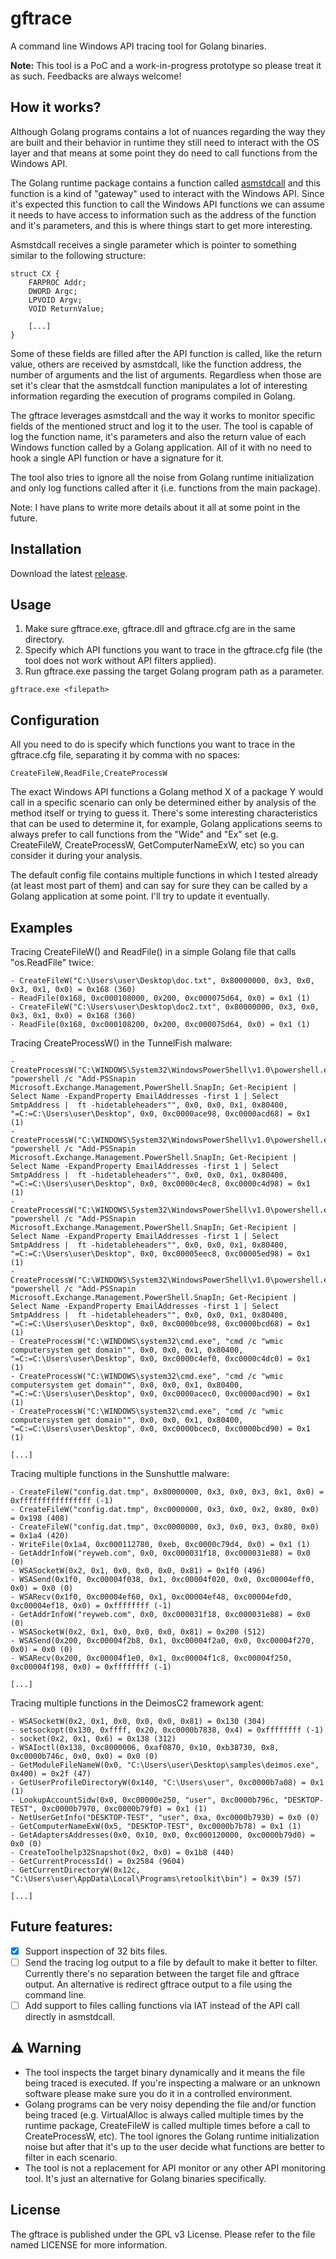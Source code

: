 # gftrace

A command line Windows API tracing tool for Golang binaries.

**Note:** This tool is a PoC and a work-in-progress prototype so please treat it as such. Feedbacks are always welcome!

## **How it works?**

Although Golang programs contains a lot of nuances regarding the way they are built and their behavior in runtime they still need to interact with the OS layer and that means at some point they do need to call functions from the Windows API.

The Golang runtime package contains a function called [asmstdcall](https://github.com/golang/go/blob/2c7856087a7b3864284f908c0a091fd5af419d03/src/runtime/sys_windows_amd64.s#L15) and this function is a kind of "gateway" used to interact with the Windows API. Since it's expected this function to call the Windows API functions we can assume it needs to have access to information such as the address of the function and it's parameters, and this is where things start to get more interesting.

Asmstdcall receives a single parameter which is pointer to something similar to the following structure:

```
struct CX {
	FARPROC Addr;
	DWORD Argc;
	LPVOID Argv;
	VOID ReturnValue;
	
	[...]
}
```

Some of these fields are filled after the API function is called, like the return value, others are received by asmstdcall, like the function address, the number of arguments and the list of arguments. Regardless when those are set it's clear that the asmstdcall function manipulates a lot of interesting information regarding the execution of programs compiled in Golang.

The gftrace leverages asmstdcall and the way it works to monitor specific fields of the mentioned struct and log it to the user. The tool is capable of log the function name, it's parameters and also the return value of each Windows function called by a Golang application. All of it with no need to hook a single API function or have a signature for it.

The tool also tries to ignore all the noise from Golang runtime initialization and only log functions called after it (i.e. functions from the main package).

Note: I have plans to write more details about it all at some point in the future.

## **Installation**

Download the latest [release](https://github.com/leandrofroes/gftrace/releases).

## **Usage**

1. Make sure gftrace.exe, gftrace.dll and gftrace.cfg are in the same directory.
2. Specify which API functions you want to trace in the gftrace.cfg file (the tool does not work without API filters applied).
3. Run gftrace.exe passing the target Golang program path as a parameter.

```
gftrace.exe <filepath>
```

## **Configuration**

All you need to do is specify which functions you want to trace in the gftrace.cfg file, separating it by comma with no spaces:

```
CreateFileW,ReadFile,CreateProcessW
```

The exact Windows API functions a Golang method X of a package Y would call in a specific scenario can only be determined either by analysis of the method itself or trying to guess it. There's some interesting characteristics that can be used to determine it, for example, Golang applications seems to always prefer to call functions from the "Wide" and "Ex" set (e.g. CreateFileW, CreateProcessW, GetComputerNameExW, etc) so you can consider it during your analysis.

The default config file contains multiple functions in which I tested already (at least most part of them) and can say for sure they can be called by a Golang application at some point. I'll try to update it eventually.

## **Examples**

Tracing CreateFileW() and ReadFile() in a simple Golang file that calls "os.ReadFile" twice:

```
- CreateFileW("C:\Users\user\Desktop\doc.txt", 0x80000000, 0x3, 0x0, 0x3, 0x1, 0x0) = 0x168 (360)
- ReadFile(0x168, 0xc000108000, 0x200, 0xc000075d64, 0x0) = 0x1 (1)
- CreateFileW("C:\Users\user\Desktop\doc2.txt", 0x80000000, 0x3, 0x0, 0x3, 0x1, 0x0) = 0x168 (360)
- ReadFile(0x168, 0xc000108200, 0x200, 0xc000075d64, 0x0) = 0x1 (1)
```

Tracing CreateProcessW() in the TunnelFish malware:

```
- CreateProcessW("C:\WINDOWS\System32\WindowsPowerShell\v1.0\powershell.exe", "powershell /c "Add-PSSnapin Microsoft.Exchange.Management.PowerShell.SnapIn; Get-Recipient | Select Name -ExpandProperty EmailAddresses -first 1 | Select SmtpAddress |  ft -hidetableheaders"", 0x0, 0x0, 0x1, 0x80400, "=C:=C:\Users\user\Desktop", 0x0, 0xc0000ace98, 0xc0000acd68) = 0x1 (1)
- CreateProcessW("C:\WINDOWS\System32\WindowsPowerShell\v1.0\powershell.exe", "powershell /c "Add-PSSnapin Microsoft.Exchange.Management.PowerShell.SnapIn; Get-Recipient | Select Name -ExpandProperty EmailAddresses -first 1 | Select SmtpAddress |  ft -hidetableheaders"", 0x0, 0x0, 0x1, 0x80400, "=C:=C:\Users\user\Desktop", 0x0, 0xc0000c4ec8, 0xc0000c4d98) = 0x1 (1)
- CreateProcessW("C:\WINDOWS\System32\WindowsPowerShell\v1.0\powershell.exe", "powershell /c "Add-PSSnapin Microsoft.Exchange.Management.PowerShell.SnapIn; Get-Recipient | Select Name -ExpandProperty EmailAddresses -first 1 | Select SmtpAddress |  ft -hidetableheaders"", 0x0, 0x0, 0x1, 0x80400, "=C:=C:\Users\user\Desktop", 0x0, 0xc00005eec8, 0xc00005ed98) = 0x1 (1)
- CreateProcessW("C:\WINDOWS\System32\WindowsPowerShell\v1.0\powershell.exe", "powershell /c "Add-PSSnapin Microsoft.Exchange.Management.PowerShell.SnapIn; Get-Recipient | Select Name -ExpandProperty EmailAddresses -first 1 | Select SmtpAddress |  ft -hidetableheaders"", 0x0, 0x0, 0x1, 0x80400, "=C:=C:\Users\user\Desktop", 0x0, 0xc0000bce98, 0xc0000bcd68) = 0x1 (1)
- CreateProcessW("C:\WINDOWS\system32\cmd.exe", "cmd /c "wmic computersystem get domain"", 0x0, 0x0, 0x1, 0x80400, "=C:=C:\Users\user\Desktop", 0x0, 0xc0000c4ef0, 0xc0000c4dc0) = 0x1 (1)
- CreateProcessW("C:\WINDOWS\system32\cmd.exe", "cmd /c "wmic computersystem get domain"", 0x0, 0x0, 0x1, 0x80400, "=C:=C:\Users\user\Desktop", 0x0, 0xc0000acec0, 0xc0000acd90) = 0x1 (1)
- CreateProcessW("C:\WINDOWS\system32\cmd.exe", "cmd /c "wmic computersystem get domain"", 0x0, 0x0, 0x1, 0x80400, "=C:=C:\Users\user\Desktop", 0x0, 0xc0000bcec0, 0xc0000bcd90) = 0x1 (1)

[...]
```

Tracing multiple functions in the Sunshuttle malware:

```
- CreateFileW("config.dat.tmp", 0x80000000, 0x3, 0x0, 0x3, 0x1, 0x0) = 0xffffffffffffffff (-1)
- CreateFileW("config.dat.tmp", 0xc0000000, 0x3, 0x0, 0x2, 0x80, 0x0) = 0x198 (408)
- CreateFileW("config.dat.tmp", 0xc0000000, 0x3, 0x0, 0x3, 0x80, 0x0) = 0x1a4 (420)
- WriteFile(0x1a4, 0xc000112780, 0xeb, 0xc0000c79d4, 0x0) = 0x1 (1)
- GetAddrInfoW("reyweb.com", 0x0, 0xc000031f18, 0xc000031e88) = 0x0 (0)
- WSASocketW(0x2, 0x1, 0x0, 0x0, 0x0, 0x81) = 0x1f0 (496)
- WSASend(0x1f0, 0xc00004f038, 0x1, 0xc00004f020, 0x0, 0xc00004eff0, 0x0) = 0x0 (0)
- WSARecv(0x1f0, 0xc00004ef60, 0x1, 0xc00004ef48, 0xc00004efd0, 0xc00004ef18, 0x0) = 0xffffffff (-1)
- GetAddrInfoW("reyweb.com", 0x0, 0xc000031f18, 0xc000031e88) = 0x0 (0)
- WSASocketW(0x2, 0x1, 0x0, 0x0, 0x0, 0x81) = 0x200 (512)
- WSASend(0x200, 0xc00004f2b8, 0x1, 0xc00004f2a0, 0x0, 0xc00004f270, 0x0) = 0x0 (0)
- WSARecv(0x200, 0xc00004f1e0, 0x1, 0xc00004f1c8, 0xc00004f250, 0xc00004f198, 0x0) = 0xffffffff (-1)

[...]
```

Tracing multiple functions in the DeimosC2 framework agent:

```
- WSASocketW(0x2, 0x1, 0x0, 0x0, 0x0, 0x81) = 0x130 (304)
- setsockopt(0x130, 0xffff, 0x20, 0xc0000b7838, 0x4) = 0xffffffff (-1)
- socket(0x2, 0x1, 0x6) = 0x138 (312)
- WSAIoctl(0x138, 0xc8000006, 0xaf0870, 0x10, 0xb38730, 0x8, 0xc0000b746c, 0x0, 0x0) = 0x0 (0)
- GetModuleFileNameW(0x0, "C:\Users\user\Desktop\samples\deimos.exe", 0x400) = 0x2f (47)
- GetUserProfileDirectoryW(0x140, "C:\Users\user", 0xc0000b7a08) = 0x1 (1)
- LookupAccountSidw(0x0, 0xc00000e250, "user", 0xc0000b796c, "DESKTOP-TEST", 0xc0000b7970, 0xc0000b79f0) = 0x1 (1)
- NetUserGetInfo("DESKTOP-TEST", "user", 0xa, 0xc0000b7930) = 0x0 (0)
- GetComputerNameExW(0x5, "DESKTOP-TEST", 0xc0000b7b78) = 0x1 (1)
- GetAdaptersAddresses(0x0, 0x10, 0x0, 0xc000120000, 0xc0000b79d0) = 0x0 (0)
- CreateToolhelp32Snapshot(0x2, 0x0) = 0x1b8 (440)
- GetCurrentProcessId() = 0x2584 (9604)
- GetCurrentDirectoryW(0x12c, "C:\Users\user\AppData\Local\Programs\retoolkit\bin") = 0x39 (57)

[...]
```

## **Future features:**

- [x] Support inspection of 32 bits files.
- [ ] Send the tracing log output to a file by default to make it better to filter. Currently there's no separation between the target file and gftrace output. An alternative is redirect gftrace output to a file using the command line.
- [ ] Add support to files calling functions via IAT instead of the API call directly in asmstdcall.

## :warning: **Warning**

* The tool inspects the target binary dynamically and it means the file being traced is executed. If you're inspecting a malware or an unknown software please make sure you do it in a controlled environment.
* Golang programs can be very noisy depending the file and/or function being traced (e.g. VirtualAlloc is always called multiple times by the runtime package, CreateFileW is called multiple times before a call to CreateProcessW, etc). The tool ignores the Golang runtime initialization noise but after that it's up to the user decide what functions are better to filter in each scenario.
* The tool is not a replacement for API monitor or any other API monitoring tool. It's just an alternative for Golang binaries specifically.

## **License**

The gftrace is published under the GPL v3 License. Please refer to the file named LICENSE for more information.
